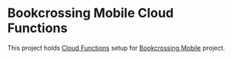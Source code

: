 # Bookcrossing Mobile Cloud Functions

This project holds [Cloud Functions](https://firebase.google.com/products/functions) setup for [Bookcrossing Mobile](https://github.com/fobo66/BookcrossingMobile) project.
